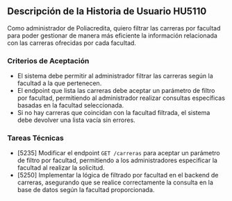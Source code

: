 ## Descripción de la Historia de Usuario HU5110
 Como administrador de Poliacredita, quiero filtrar las carreras por facultad para poder gestionar de manera más eficiente la información relacionada con las carreras ofrecidas por cada facultad.
 ### Criterios de Aceptación
- El sistema debe permitir al administrador filtrar las carreras según la facultad a la que pertenecen.
- El endpoint que lista las carreras debe aceptar un parámetro de filtro por facultad, permitiendo al administrador realizar consultas específicas basadas en la facultad seleccionada.
- Si no hay carreras que coincidan con la facultad filtrada, el sistema debe devolver una lista vacía sin errores.
 ### Tareas Técnicas
- [5235] Modificar el endpoint `GET /carreras` para aceptar un parámetro de filtro por facultad, permitiendo a los administradores especificar la facultad al realizar la solicitud.
- [5250] Implementar la lógica de filtrado por facultad en el backend de carreras, asegurando que se realice correctamente la consulta en la base de datos según la facultad proporcionada.
